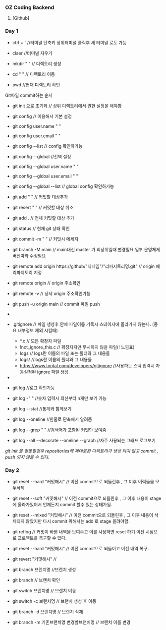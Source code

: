 ### OZ Coding Backend
1. [Github]


### Day 1

 - ctrl + ` //터미널 단축키 상위터미널 클릭후 새 터미널 로도 가능
 - claer //터미널 지우기

 - mkdir " " // 디렉토리 생성 
 - cd " " // 디렉토리 이동
 - pwd //현재 디렉토리 확인


Git파일 commit하는 순서
 - git init 으로 초기화 // 상위 디렉토리에서 권한 설정을 해야함 

 - git config // 이용해서 기본 설정 
 - git config user.name " "
 - git config user.email " "
 - git config --list // config 확인하가능 

 - git config --global //전역 설정 
 - git config --global user.name " "
 - git config --global user.email " "
 - git config --global --list // global config 확인하가능 

 - git add " " // 커밋할 대상추가
 - git resert " " // 커밋할 대상 취소
 - git add . // 전체 커밋할 대상 추가
 - git status // 현재 git 상태 확인
 - git commit -m " " // 커밋시 메세지
 - git branch -M main // main대신 master 가 최상위일때 변경필요 일부 운영체제 버전따라 수정필요 
 - git remote add origin https://github/"닉네임"/"리파지토리명.git"  // origin 에 리파지토리 지정
 - git remote origin // origin 주소확인
 - git remote -v // 상세 origin 주소확인가능
 - git push -u origin main // commit 파일 push

 - 
 - .gitignore // 파일 생성후 안에 파일이름 기록시 스테이지에 올라가지 않는다. (중요 내부정보 제외 시킬때)
    - *.c // 모든 확장자 파일
    - !not_ignore_this.c // 확장자지만 무시하지 않을 파일(! 느낌표)
    - logs // logs란 이름의 파일 또는 폴더와 그 내용들
    - logs/   //logs란 이름의 폴더와 그 내용들
    - https://www.toptal.com/developers/gitignore  //사용하는 스텍 입력시 자동설정된 ignore 파일 생성
 - 

 - git log //로그 확인가능 
 - git log -" " //숫자 입력시 최신부터 n개만 보기 가능
 - git log --stat //통계와 함께보기
 - git log --oneline //한줄로 단축해서 알려줌
 - git log --grep " " //검색어가 포함된 커밋만 보여줌
 - git log --all --decorate --oneline --graph //자주 사용되는 그래프 로그보기  

*git init 을 잘못할경우 repositories에 제대로된 디렉토리가 생성 되지 않고 commit , push 되지 않을 수 있다.*


### Day 2
- git reset --hard "커밋해시" // 이전 commit으로 되돌린후 , 그 이후 이력들을 모두삭제
- git reset --soft "커밋해시" // 이전 commit으로 되돌린후 , 그 이후 내용이 stage에 올라가있어서 언제든지 commit 할수 있는 상태가됨.
- git reset --mixed "커밋해시" // 이전 commit으로 되돌린후 , 그 이후 내용이 삭제되지 않았지만 다시 commit 위해서는 add 로 stage 올려야함.

- git reflog // 커밋이 바뀐 내역을 보여주고 이를 사용하면 reset 하기 이전 시점으로 프로젝트를 복구할 수 있다.
- git reset --hard "커밋해시" // 이전 commit으로 되돌이고 이전 내역 복구.

- git revert "커밋해시" //

- git branch 브랜치명 //브랜치 생성
- git branch // 브랜치 확인
- git switch 브랜치명 // 브랜치 이동
- git switch -c 브랜치명 // 브랜치 생성 후 이동
- git branch -d 브랜치명 // 브랜치 삭제
- git branch -m 기존브랜치명 변경할브랜치명 // 브랜치 이름 변경
